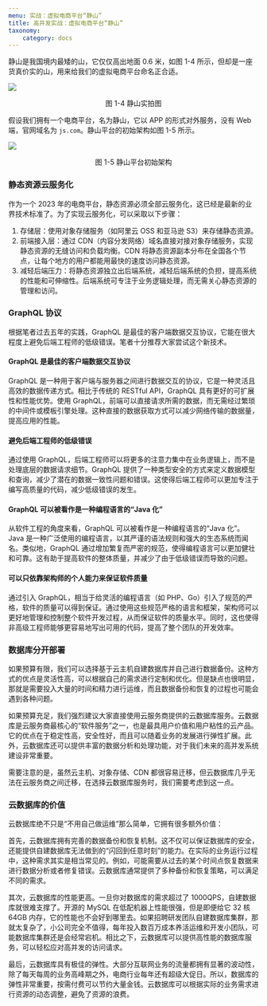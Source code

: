 ```yaml
---
menu: 实战：虚拟电商平台“静山”
title: 高并发实战：虚拟电商平台“静山”
taxonomy:
    category: docs
---
```


静山是我国境内最矮的山，它仅仅高出地面 0.6 米，如图 1-4 所示，但却是一座货真价实的山，用来给我们的虚拟电商平台命名正合适。

![](/media/16889116095787.jpg)
<center>图 1-4 静山实拍图</center>

假设我们拥有一个电商平台，名为静山，它以 APP 的形式对外服务，没有 Web 端，官网域名为 `js.com`。静山平台的初始架构如图 1-5 所示。

![](/media/16888969420441.jpg)
<center>图 1-5 静山平台初始架构</center>

### 静态资源云服务化

作为一个 2023 年的电商平台，静态资源必须全部云服务化，这已经是最新的业界技术标准了。为了实现云服务化，可以采取以下步骤：

1. 存储层：使用对象存储服务（如阿里云 OSS 和亚马逊 S3）来存储静态资源。
2. 前端接入层：通过 CDN（内容分发网络）域名直接对接对象存储服务，实现静态资源的无缝访问和负载均衡。CDN 将静态资源副本分布在全国各个节点，让每个地方的用户都能用最快的速度访问静态资源。
3. 减轻后端压力：将静态资源独立出后端系统，减轻后端系统的负担，提高系统的性能和可伸缩性。后端系统可专注于业务逻辑处理，而无需关心静态资源的管理和访问。

### GraphQL 协议

根据笔者过去五年的实践，GraphQL 是最佳的客户端数据交互协议，它能在很大程度上避免后端工程师的低级错误。笔者十分推荐大家尝试这个新技术。

#### GraphQL 是最佳的客户端数据交互协议

GraphQL 是一种用于客户端与服务器之间进行数据交互的协议，它是一种灵活且高效的数据传递方式。相比于传统的 RESTful API，GraphQL 具有更好的可扩展性和性能优势。使用 GraphQL，前端可以直接请求所需的数据，而无需经过繁琐的中间件或模板引擎处理。这种直接的数据获取方式可以减少网络传输的数据量，提高应用的性能。

#### 避免后端工程师的低级错误

通过使用 GraphQL，后端工程师可以将更多的注意力集中在业务逻辑上，而不是处理底层的数据请求细节。GraphQL 提供了一种类型安全的方式来定义数据模型和查询，减少了潜在的数据一致性问题和错误。这使得后端工程师可以更加专注于编写高质量的代码，减少低级错误的发生。

#### GraphQL 可以被看作是一种编程语言的“Java 化”

从软件工程的角度来看，GraphQL 可以被看作是一种编程语言的“Java 化”。Java 是一种广泛使用的编程语言，以其严谨的语法规则和强大的生态系统而闻名。类似地，GraphQL 通过增加繁复而严密的规范，使得编程语言可以更加健壮和可靠。这有助于提高软件的整体质量，并减少了由于低级错误而导致的问题。

#### 可以只依靠架构师的个人能力来保证软件质量

通过引入 GraphQL，相当于给灵活的编程语言（如 PHP、Go）引入了规范的严格，软件的质量可以得到保证。通过使用这些规范严格的语言和框架，架构师可以更好地管理和控制整个软件开发过程，从而保证软件的质量水平。同时，这也使得非高级工程师能够更容易地写出可用的代码，提高了整个团队的开发效率。

### 数据库分开部署

如果预算有限，我们可以选择基于云主机自建数据库并自己进行数据备份。这种方式的优点是灵活性高，可以根据自己的需求进行定制和优化。但是缺点也很明显，那就是需要投入大量的时间和精力进行运维，而且数据备份和恢复的过程也可能会遇到各种问题。

如果预算充足，我们强烈建议大家直接使用云服务商提供的云数据库服务。云数据库是云服务商最核心的“软件服务”之一，也是最具用户价值和用户粘性的云产品。它的优点在于稳定性高，安全性好，而且可以随着业务的发展进行弹性扩展。此外，云数据库还可以提供丰富的数据分析和处理功能，对于我们未来的高并发系统建设非常重要。

需要注意的是，虽然云主机、对象存储、CDN 都很容易迁移，但云数据库几乎无法在云服务商之间迁移，在选择云数据库服务时，我们需要考虑到这一点。

### 云数据库的价值

云数据库绝不只是“不用自己做运维”那么简单，它拥有很多额外价值：

首先，云数据库拥有完善的数据备份和恢复机制。这不仅可以保证数据库的安全，还能提供自建数据库无法做到的“闪回到任意时刻”的能力。在实际的业务运行过程中，这种需求其实是相当常见的。例如，可能需要从过去的某个时间点恢复数据来进行数据分析或者修复错误。云数据库通常提供了多种备份和恢复策略，可以满足不同的需求。

其次，云数据库的性能更高。一旦你对数据库的需求超过了 1000QPS，自建数据库就很难支撑了。开源的 MySQL 在低配机器上性能很强，但是即便给它 32 核 64GB 内存，它的性能也不会好到哪里去。如果招聘研发团队自建数据库集群，那就太复杂了，小公司完全不值得，每年投入数百万成本养活运维和开发小团队，可能数据库集群还是会经常宕机。相比之下，云数据库可以提供高性能的数据库服务，可以轻松应对高并发的访问请求。

最后，云数据库具有极佳的弹性。大部分互联网业务的流量都拥有显著的波动性，除了每天每周的业务高峰期之外，电商行业每年还有超级大促日。所以，数据库的弹性非常重要，按需付费可以节约大量金钱。云数据库可以根据实际的业务需求进行资源的动态调整，避免了资源的浪费。
